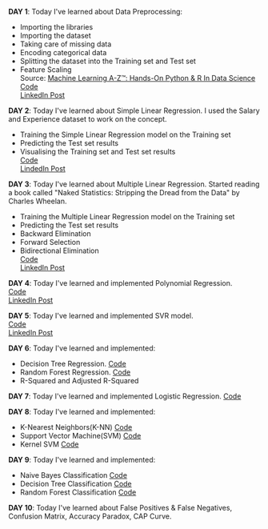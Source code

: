 
**DAY 1**: 
Today I've learned about Data Preprocessing:
* Importing the libraries
* Importing the dataset
* Taking care of missing data
* Encoding categorical data
* Splitting the dataset into the Training set and Test set
* Feature Scaling\
Source: [Machine Learning A-Z™: Hands-On Python & R In Data Science](https://www.udemy.com/course/machinelearning/)\
[Code](https://colab.research.google.com/drive/1qSchD6OhY0AaqH_LHpk6tifsQMsokEsg?usp=sharing)\
[LinkedIn Post](https://www.linkedin.com/posts/naveen-malla_100daysofmlcode-machinelearning-datascience-activity-6702256267097968641-rxEO)

**DAY 2**:
Today I've learned about Simple Linear Regression. I used the Salary and Experience dataset to work on the concept.
* Training the Simple Linear Regression model on the Training set
* Predicting the Test set results
* Visualising the Training set and Test set results\
[Code](https://colab.research.google.com/drive/1rXXJO-mQ5LAslTiIxkvFYDSybuB8BEnI?usp=sharing)\
[LindedIn Post](https://www.linkedin.com/posts/naveen-malla_google-colaboratory-activity-6702620874555633664-Vy72)

**DAY 3**:
Today I've learned about Multiple Linear Regression. Started reading a book called "Naked Statistics: Stripping the Dread from the Data" by Charles Wheelan.
* Training the Multiple Linear Regression model on the Training set
* Predicting the Test set results
* Backward Elimination
* Forward Selection
* Bidirectional Elimination\
[Code](https://colab.research.google.com/drive/1rkQpg4QM10wMgXXSzElkrKuY3vyxuOBK?usp=sharing)\
[LinkedIn Post](https://www.linkedin.com/posts/naveen-malla_100daysofmlcode-machinelearning-datascience-activity-6702964440360480768-iKxO)

**DAY 4**:
Today I've learned and implemented Polynomial Regression.\
[Code](https://colab.research.google.com/drive/1OaFCjfd44nhhk7Ht1I4bYwkq65AuRGu0?usp=sharing)\
[LinkedIn Post](https://www.linkedin.com/posts/naveen-malla_google-colaboratory-activity-6703330580492382208-0bAF)

**DAY 5**:
Today I've learned and implemented SVR model.\
[Code](https://colab.research.google.com/drive/12g_s1rm_clpv7xxOt2EBPUC7oYqjaBCQ?usp=sharing)\
[LinkedIn Post](https://www.linkedin.com/posts/naveen-malla_google-colaboratory-activity-6703672520643624960-OCH5)

**DAY 6**:
Today I've learned and implemented:
* Decision Tree Regression. [Code](https://colab.research.google.com/drive/1GX74BOY4i-BHEpUYG9qapGgZ27V0soAW?usp=sharing)
* Random Forest Regression. [Code](https://colab.research.google.com/drive/1rY5P-Jnpp0S_TCSA2A3-xqrIXTOHFBqX?usp=sharing)
* R-Squared and Adjusted R-Squared

**DAY 7**:
Today I've learned and implemented Logistic Regression. [Code](https://colab.research.google.com/drive/1I2NO3yb4hc0Wz5T0o4pn3dODnmDnPtXs?usp=sharing)

**DAY 8**:
Today I've learned and implemented:
* K-Nearest Neighbors(K-NN) [Code](https://colab.research.google.com/drive/1AgCQuk0BCH5rB3OGuMabtrRG0xwb74Qs?usp=sharing)
* Support Vector Machine(SVM) [Code](https://colab.research.google.com/drive/10QSWjJg3CikeDah1rmlDmL6SWYTPRJcm?usp=sharing)
* Kernel SVM [Code](https://colab.research.google.com/drive/1QqnUTvGvAfj6hHzEAAat7AcoeckraaEn?usp=sharing)

**DAY 9**:
Today I've learned and implemented:
* Naive Bayes Classification [Code](https://colab.research.google.com/drive/1iOkoeYNJz7amAvmiBKN95peDSZnN0lNW?usp=sharing)
* Decision Tree Classification [Code](https://colab.research.google.com/drive/1MuST_MLDwJsIiq37zIg-pQL7iHfDeMjE?usp=sharing)
* Random Forest Classification [Code](https://colab.research.google.com/drive/1xowoo0YZw1-pgSCB9TDiAulJI-n_TKTp?usp=sharing)

**DAY 10**:
Today I've learned about False Positives & False Negatives, Confusion Matrix, Accuracy Paradox, CAP Curve.
